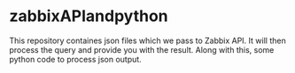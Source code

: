 # zabbixAPIandpython
This repository containes json files which we pass to Zabbix API. It will then process the query and provide you with the result. Along with this, some python code to process json output.
